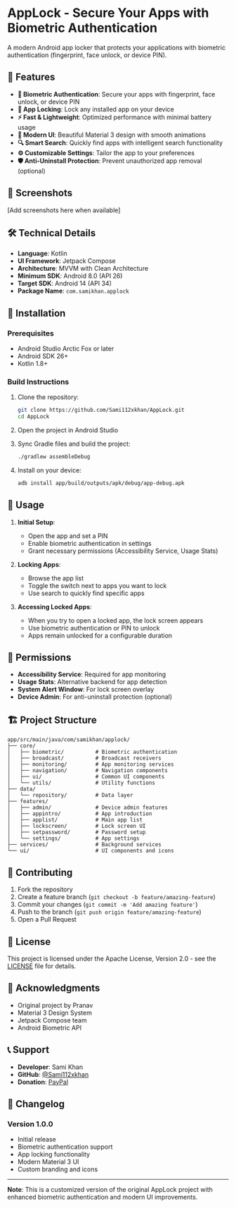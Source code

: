 # AppLock - Secure Your Apps with Biometric Authentication

A modern Android app locker that protects your applications with biometric authentication (fingerprint, face unlock, or device PIN).

## 🚀 Features

- **🔐 Biometric Authentication**: Secure your apps with fingerprint, face unlock, or device PIN
- **📱 App Locking**: Lock any installed app on your device
- **⚡ Fast & Lightweight**: Optimized performance with minimal battery usage
- **🎨 Modern UI**: Beautiful Material 3 design with smooth animations
- **🔍 Smart Search**: Quickly find apps with intelligent search functionality
- **⚙️ Customizable Settings**: Tailor the app to your preferences
- **🛡️ Anti-Uninstall Protection**: Prevent unauthorized app removal (optional)

## 📸 Screenshots

[Add screenshots here when available]

## 🛠️ Technical Details

- **Language**: Kotlin
- **UI Framework**: Jetpack Compose
- **Architecture**: MVVM with Clean Architecture
- **Minimum SDK**: Android 8.0 (API 26)
- **Target SDK**: Android 14 (API 34)
- **Package Name**: `com.samikhan.applock`

## 🔧 Installation

### Prerequisites

- Android Studio Arctic Fox or later
- Android SDK 26+
- Kotlin 1.8+

### Build Instructions

1. Clone the repository:
   ```bash
   git clone https://github.com/Sami112xkhan/AppLock.git
   cd AppLock
   ```

2. Open the project in Android Studio

3. Sync Gradle files and build the project:
   ```bash
   ./gradlew assembleDebug
   ```

4. Install on your device:
   ```bash
   adb install app/build/outputs/apk/debug/app-debug.apk
   ```

## 📱 Usage

1. **Initial Setup**:
   - Open the app and set a PIN
   - Enable biometric authentication in settings
   - Grant necessary permissions (Accessibility Service, Usage Stats)

2. **Locking Apps**:
   - Browse the app list
   - Toggle the switch next to apps you want to lock
   - Use search to quickly find specific apps

3. **Accessing Locked Apps**:
   - When you try to open a locked app, the lock screen appears
   - Use biometric authentication or PIN to unlock
   - Apps remain unlocked for a configurable duration

## 🔐 Permissions

- **Accessibility Service**: Required for app monitoring
- **Usage Stats**: Alternative backend for app detection
- **System Alert Window**: For lock screen overlay
- **Device Admin**: For anti-uninstall protection (optional)

## 🏗️ Project Structure

```
app/src/main/java/com/samikhan/applock/
├── core/
│   ├── biometric/          # Biometric authentication
│   ├── broadcast/          # Broadcast receivers
│   ├── monitoring/         # App monitoring services
│   ├── navigation/         # Navigation components
│   ├── ui/                 # Common UI components
│   └── utils/              # Utility functions
├── data/
│   └── repository/         # Data layer
├── features/
│   ├── admin/              # Device admin features
│   ├── appintro/           # App introduction
│   ├── applist/            # Main app list
│   ├── lockscreen/         # Lock screen UI
│   ├── setpassword/        # Password setup
│   └── settings/           # App settings
├── services/               # Background services
└── ui/                     # UI components and icons
```

## 🤝 Contributing

1. Fork the repository
2. Create a feature branch (`git checkout -b feature/amazing-feature`)
3. Commit your changes (`git commit -m 'Add amazing feature'`)
4. Push to the branch (`git push origin feature/amazing-feature`)
5. Open a Pull Request

## 📄 License

This project is licensed under the Apache License, Version 2.0 - see the [LICENSE](LICENSE) file for details.

## 🙏 Acknowledgments

- Original project by Pranav
- Material 3 Design System
- Jetpack Compose team
- Android Biometric API

## 📞 Support

- **Developer**: Sami Khan
- **GitHub**: [@Sami112xkhan](https://github.com/Sami112xkhan)
- **Donation**: [PayPal](https://paypal.me/SamiKhan112)

## 🔄 Changelog

### Version 1.0.0
- Initial release
- Biometric authentication support
- App locking functionality
- Modern Material 3 UI
- Custom branding and icons

---

**Note**: This is a customized version of the original AppLock project with enhanced biometric authentication and modern UI improvements.
